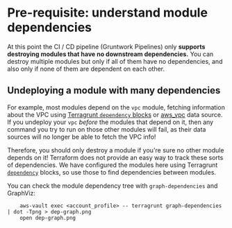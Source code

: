 # Pre-requisite: understand module dependencies

At this point the CI / CD pipeline (Gruntwork Pipelines) only **supports destroying modules that have no downstream dependencies.** You can destroy
multiple modules but only if all of them have no dependencies, and also only if none of them are dependent on each other.

## Undeploying a module with many dependencies

For example, most modules depend on the `vpc` module, fetching information about the VPC using [Terragrunt `dependency`
blocks](https://terragrunt.gruntwork.io/docs/reference/config-blocks-and-attributes/#dependency) or
[aws_vpc](https://www.terraform.io/docs/providers/aws/d/vpc.html) data source. If you undeploy your `vpc`
*before* the modules that depend on it, then any command you try to run on those other modules will fail, as their
data sources will no longer be able to fetch the VPC info!

Therefore, you should only destroy a module if you're sure no other module depends on it! Terraform does not provide
an easy way to track these sorts of dependencies. We have configured the modules here using Terragrunt [`dependency`](https://terragrunt.gruntwork.io/docs/reference/config-blocks-and-attributes/#dependency) blocks, so use those to find dependencies between modules.

You can check the module dependency tree with `graph-dependencies` and GraphViz:

        aws-vault exec <account_profile> -- terragrunt graph-dependencies | dot -Tpng > dep-graph.png
        open dep-graph.png


<!-- ##DOCS-SOURCER-START
{"sourcePlugin":"local-copier","hash":"9157fe8a4406021c41bd8b94cb73d04b"}
##DOCS-SOURCER-END -->
